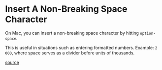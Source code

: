 # Insert A Non-Breaking Space Character

On Mac, you can insert a non-breaking space character by hitting
`option-space`.

This is useful in situations such as entering formatted numbers. Example: `2 000`, where space serves as a divider before units of thousands.

[source](https://twitter.com/jnadeau/status/725436138601615360)
